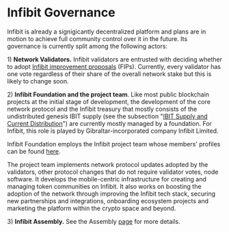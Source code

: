# Infibit Governance

Infibit is already a signigicantly decentralized platform and plans are in motion to achieve full community control over it in the future. Its governance is currently split among the following actors:

1\) **Network Validators.** Infibit validators are entrusted with deciding whether to adopt [Infibit improvement proposals](https://docs.infibitscan.com/general/fips) \(FIPs\).  Currently, every validator has one vote regardless of their share of the overall network stake but this is likely to change soon.

2\) **Infibit Foundation and the project team**. Like most public blockchain projects at the initial stage of development, the development of the core network protocol and the Infibit treasury that mostly consists of the undistributed genesis IBIT supply \(see the subsection "[IBIT Supply and Current Distribution](https://docs.infibitscan.com/general/infibit-token/fuse-supply-and-current-distribution)"\) are currently mostly managed by a foundation. For Infibit, this role is played by Gibraltar-incorporated company Infibit Limited.

Infibit Foundation employs the Infibit project team whose members' profiles can be found [here](https://infibitscan.com/about).

The project team implements network protocol updates adopted by the validators, other protocol changes that do not require validator votes, node software. It develops the mobile-centric infrastructure for creating and managing token communities on Infibit. It also works on boosting the adoption of the network through improving the Infibit tech stack, securing new partnerships and integrations, onboarding ecosystem projects and marketing the platform within the crypto space and beyond.  

3\) **Infibit Assembly.** See the Assembly [page](https://docs.infibitscan.com/general/fuse-governance/infibit-assembly) for more details.   

